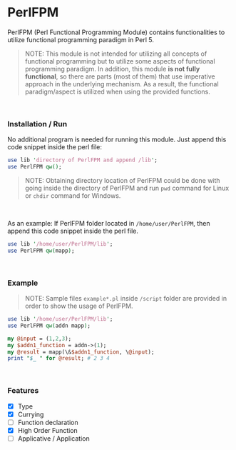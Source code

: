 # PerlFPM
PerlFPM (Perl Functional Programming Module) contains functionalities to utilize functional programming paradigm in Perl 5.

> NOTE:
> This module is not intended for utilizing all concepts of functional programming but to utilize some aspects of functional programming paradigm.
> In addition, this module __is not fully functional__, so there are parts \(most of them\) that use imperative approach in the underlying mechanism.
> As a result, the functional paradigm/aspect is utilized when using the provided functions.
<br/>

### Installation / Run

No additional program is needed for running this module. Just append this code snippet inside the perl file:

```perl
use lib 'directory of PerlFPM and append /lib';
use PerlFPM qw();
```

> NOTE:
> Obtaining directory location of PerlFPM could be done with going inside the directory of PerlFPM and run `pwd` command for Linux or `chdir` command for Windows.
<br/>

As an example: If PerlFPM folder located in `/home/user/PerlFPM`, then append this code snippet inside the perl file.

```perl
use lib '/home/user/PerlFPM/lib';
use PerlFPM qw(mapp);
```
<br/>

### Example

> NOTE:
> Sample files `example*.pl` inside `/script` folder are provided in order to show the usage of PerlFPM.

```perl
use lib '/home/user/PerlFPM/lib';
use PerlFPM qw(addn mapp);

my @input = (1,2,3);
my $addn1_function = addn->(1);
my @result = mapp(\&$addn1_function, \@input);
print "$_ " for @result; # 2 3 4
```
<br/>

### Features

- [x] Type
- [x] Currying
- [ ] Function declaration
- [x] High Order Function
- [ ] Applicative / Application
